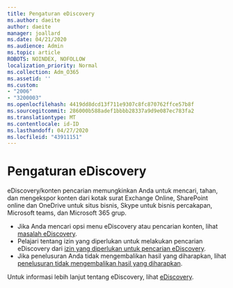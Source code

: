 ```yaml
---
title: Pengaturan eDiscovery
ms.author: daeite
author: daeite
manager: joallard
ms.date: 04/21/2020
ms.audience: Admin
ms.topic: article
ROBOTS: NOINDEX, NOFOLLOW
localization_priority: Normal
ms.collection: Adm_O365
ms.assetid: ''
ms.custom:
- "2006"
- "3200003"
ms.openlocfilehash: 4419dd8dcd13f711e9307c8fc870762ffce57b8f
ms.sourcegitcommit: 286000b588adef1bbbb28337a9d9e087ec783fa2
ms.translationtype: MT
ms.contentlocale: id-ID
ms.lasthandoff: 04/27/2020
ms.locfileid: "43911151"
---
```

# <a name="ediscovery-settings"></a>Pengaturan eDiscovery

eDiscovery/konten pencarian memungkinkan Anda untuk mencari, tahan, dan mengekspor konten dari kotak surat Exchange Online, SharePoint online dan OneDrive untuk situs bisnis, Skype untuk bisnis percakapan, Microsoft teams, dan Microsoft 365 grup.

- Jika Anda mencari opsi menu eDiscovery atau pencarian konten, lihat [masalah eDiscovery](https://docs.microsoft.com/alchemyinsights/ediscovery-issues).
- Pelajari tentang izin yang diperlukan untuk melakukan pencarian eDiscovery dari [izin yang diperlukan untuk pencarian eDiscovery](https://docs.microsoft.com/alchemyinsights/permissions-required-for-ediscovery-searches).
- Jika penelusuran Anda tidak mengembalikan hasil yang diharapkan, lihat [penelusuran tidak mengembalikan hasil yang diharapkan](https://docs.microsoft.com/alchemyinsights/search-not-returning-expected-results).

Untuk informasi lebih lanjut tentang eDiscovery, lihat [eDiscovery](https://docs.microsoft.com/office365/securitycompliance/ediscovery).
